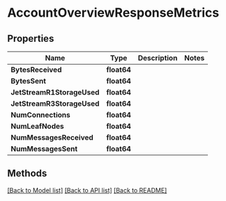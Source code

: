 # AccountOverviewResponseMetrics

## Properties

Name | Type | Description | Notes
------------ | ------------- | ------------- | -------------
**BytesReceived** | **float64** |  | 
**BytesSent** | **float64** |  | 
**JetStreamR1StorageUsed** | **float64** |  | 
**JetStreamR3StorageUsed** | **float64** |  | 
**NumConnections** | **float64** |  | 
**NumLeafNodes** | **float64** |  | 
**NumMessagesReceived** | **float64** |  | 
**NumMessagesSent** | **float64** |  | 

## Methods


[[Back to Model list]](../README.md#documentation-for-models) [[Back to API list]](../README.md#documentation-for-api-endpoints) [[Back to README]](../README.md)



